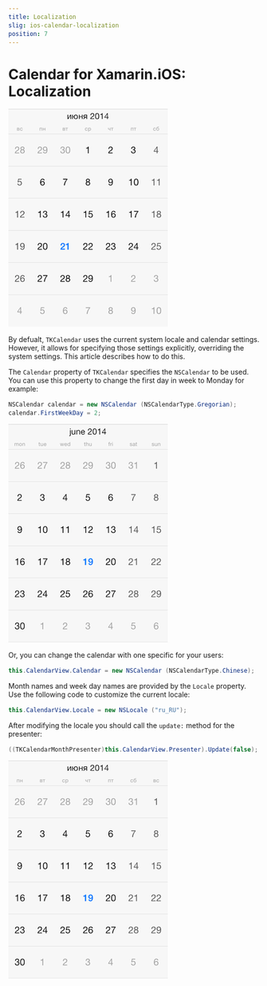 ```yaml
---
title: Localization
slig: ios-calendar-localization
position: 7
---
```


# Calendar for Xamarin.iOS: Localization

<img src="../images/calendar-localization001.png"/>

By defualt, <code>TKCalendar</code> uses the current system locale and calendar settings. However, it allows for specifying those settings explicitly, overriding the system settings. This article describes how to do this.

The <code>Calendar</code> property of <code>TKCalendar</code> specifies the <code>NSCalendar</code> to be used. You can use this property to change the first day in week to Monday for example:

```C#
NSCalendar calendar = new NSCalendar (NSCalendarType.Gregorian);
calendar.FirstWeekDay = 2;
```

<img src="../images/calendar-localization002.png"/>

Or, you can change the calendar with one specific for your users:

```C#
this.CalendarView.Calendar = new NSCalendar (NSCalendarType.Chinese);
```

Month names and week day names are provided by the <code>Locale</code> property. Use the following code to customize the current locale:

```C#
this.CalendarView.Locale = new NSLocale ("ru_RU");
```

After modifying the locale you should call the <code>update:</code> method for the presenter:

```C#
((TKCalendarMonthPresenter)this.CalendarView.Presenter).Update(false);
```

<img src="../images/calendar-localization003.png"/>

